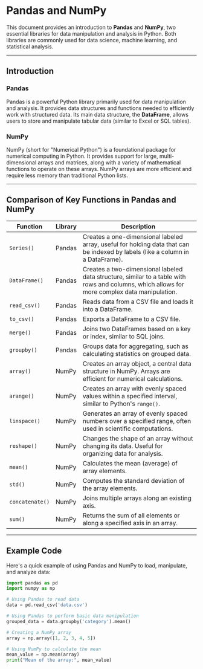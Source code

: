 # Pandas and NumPy

This document provides an introduction to **Pandas** and **NumPy**, two essential libraries for data manipulation and analysis in Python. Both libraries are commonly used for data science, machine learning, and statistical analysis.

---

## Introduction

### Pandas


Pandas is a powerful Python library primarily used for data manipulation and analysis. It provides data structures and functions needed to efficiently work with structured data. Its main data structure, the **DataFrame**, allows users to store and manipulate tabular data (similar to Excel or SQL tables).

### NumPy

NumPy (short for "Numerical Python") is a foundational package for numerical computing in Python. It provides support for large, multi-dimensional arrays and matrices, along with a variety of mathematical functions to operate on these arrays. NumPy arrays are more efficient and require less memory than traditional Python lists.

---

## Comparison of Key Functions in Pandas and NumPy

| Function | Library | Description |
|----------|---------|-------------|
| `Series()` | Pandas | Creates a one-dimensional labeled array, useful for holding data that can be indexed by labels (like a column in a DataFrame). |
| `DataFrame()` | Pandas | Creates a two-dimensional labeled data structure, similar to a table with rows and columns, which allows for more complex data manipulation. |
| `read_csv()` | Pandas | Reads data from a CSV file and loads it into a DataFrame. |
| `to_csv()` | Pandas | Exports a DataFrame to a CSV file. |
| `merge()` | Pandas | Joins two DataFrames based on a key or index, similar to SQL joins. |
| `groupby()` | Pandas | Groups data for aggregating, such as calculating statistics on grouped data. |
| `array()` | NumPy | Creates an array object, a central data structure in NumPy. Arrays are efficient for numerical calculations. |
| `arange()` | NumPy | Creates an array with evenly spaced values within a specified interval, similar to Python's `range()`. |
| `linspace()` | NumPy | Generates an array of evenly spaced numbers over a specified range, often used in scientific computations. |
| `reshape()` | NumPy | Changes the shape of an array without changing its data. Useful for organizing data for analysis. |
| `mean()` | NumPy | Calculates the mean (average) of array elements. |
| `std()` | NumPy | Computes the standard deviation of the array elements. |
| `concatenate()` | NumPy | Joins multiple arrays along an existing axis. |
| `sum()` | NumPy | Returns the sum of all elements or along a specified axis in an array. |

---

## Example Code

Here's a quick example of using Pandas and NumPy to load, manipulate, and analyze data:

```python
import pandas as pd
import numpy as np

# Using Pandas to read data
data = pd.read_csv('data.csv')

# Using Pandas to perform basic data manipulation
grouped_data = data.groupby('category').mean()

# Creating a NumPy array
array = np.array([1, 2, 3, 4, 5])

# Using NumPy to calculate the mean
mean_value = np.mean(array)
print("Mean of the array:", mean_value)
